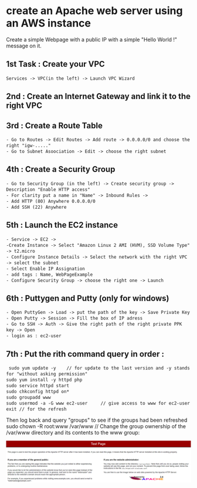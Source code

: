 # create an Apache web server using an AWS instance

Create a simple Webpage with a public IP with a simple "Hello World !" message on it.

## 1st Task : Create your VPC
	Services -> VPC(in the left) -> Launch VPC Wizard

## 2nd : Create an Internet Gateway and link it to the right VPC

## 3rd : Create a Route Table 
	- Go to Routes -> Edit Routes -> Add route -> 0.0.0.0/0 and choose the right "igw-....."
	- Go to Subnet Asoociation -> Edit -> choose the right subnet

## 4th : Create a Security Group
	- Go to Security Group (in the left) -> Create security group -> Description "Enable HTTP access" 
	- For clarity put a name in "Name" -> Inbound Rules -> 
	- Add HTTP (80) Anywhere 0.0.0.0/0
	- Add SSH (22) Anywhere

## 5th : Launch the EC2 instance 
	- Service -> EC2 -> 
	-Create Instance -> Select "Amazon Linux 2 AMI (HVM), SSD Volume Type" -> t2.micro 
	- Configure Instance Details -> Select the network with the right VPC -> select the subnet
	- Select Enable IP Assignation
	- add tags : Name, WebPageExample
	- Configure Security Group -> choose the right one -> Launch
## 6th : Puttygen and Putty (only for windows)
	- Open PuttyGen -> Load -> put the path of the key -> Save Private Key
	- Open Putty -> Session -> Fill the box of IP adress 
	- Go to SSH -> Auth -> Give the right path of the right private PPK key -> Open 
	- login as : ec2-user

## 7th : Put the rith command query in order :
	 sudo yum update -y    // for update to the last version and -y stands for "without asking permission"
	sudo yum install -y httpd php
	sudo service httpd start
	sudo chkconfig httpd on*
	sudo groupadd www
	sudo usermod -a -G www ec2-user     // give access to www for ec2-user 
	exit // for the refresh

Then log back and query "groups" to see if the groups had been refreshed
	sudo chown -R root:www /var/www      //  Change the group ownership of the /var/www directory and its contents to the www group:

![Apache webpage](Lab1-webpage/Apache_webpage.png)
